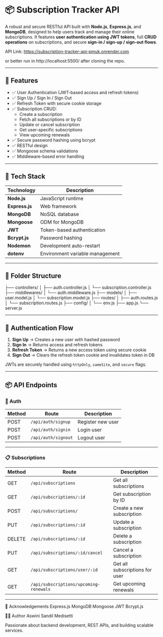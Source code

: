 # 📦 Subscription Tracker API

A robust and secure RESTful API built with **Node.js**, **Express.js**, and **MongoDB**, designed to help users track and manage their online subscriptions. It features **user authentication using JWT tokens**, full **CRUD operations** on subscriptions, and secure **sign-in / sign-up / sign-out flows**.

API Link: https://subscription-tracker-api-pmuk.onrender.com

or better run in http://localhost:5500/ after cloning the repo.

---

## 🚀 Features

- ✅ User Authentication (JWT-based access and refresh tokens)
- ✅ Sign Up / Sign In / Sign Out
- ✅ Refresh Token with secure cookie storage
- ✅ Subscription CRUD:
  - Create a subscription
  - Fetch all subscriptions or by ID
  - Update or cancel subscription
  - Get user-specific subscriptions
  - View upcoming renewals
- ✅ Secure password hashing using bcrypt
- ✅ RESTful design
- ✅ Mongoose schema validations
- ✅ Middleware-based error handling

---

## 🧰 Tech Stack

| Technology      | Description                          |
|-----------------|--------------------------------------|
| **Node.js**     | JavaScript runtime                   |
| **Express.js**  | Web framework                        |
| **MongoDB**     | NoSQL database                       |
| **Mongoose**    | ODM for MongoDB                      |
| **JWT**         | Token-based authentication           |
| **Bcrypt.js**   | Password hashing                     |
| **Nodemon**     | Development auto-restart             |
| **dotenv**      | Environment variable management      |

---

## 📁 Folder Structure

├── controllers/
│ ├── auth.controller.js
│ └── subscription.controller.js
├── middlewares/
│ └── auth.middleware.js
├── models/
│ ├── user.model.js
│ └── subscription.model.js
├── routes/
│ ├── auth.routes.js
│ └── subscription.routes.js
├── config/
│ └── env.js
├── app.js
└── server.js

---

## 🔐 Authentication Flow

1. **Sign Up** → Creates a new user with hashed password
2. **Sign In** → Returns access and refresh tokens
3. **Refresh Token** → Returns a new access token using secure cookie
4. **Sign Out** → Clears the refresh token cookie and invalidates token in DB

JWTs are securely handled using `httpOnly`, `sameSite`, and `secure` flags.

---

## 📦 API Endpoints

### 🔐 Auth

| Method | Route         | Description         |
|--------|---------------|---------------------|
| POST   | `/api/auth/signup`   | Register new user      |
| POST   | `/api/auth/signin`   | Login user             |
| POST   | `/api/auth/signout`  | Logout user            |

---

### 📋 Subscriptions

| Method | Route                          | Description                     |
|--------|--------------------------------|---------------------------------|
| GET    | `/api/subscriptions`          | Get all subscriptions           |
| GET    | `/api/subscriptions/:id`      | Get subscription by ID          |
| POST   | `/api/subscriptions/`         | Create a new subscription       |
| PUT    | `/api/subscriptions/:id`      | Update a subscription           |
| DELETE | `/api/subscriptions/:id`      | Delete a subscription           |
| PUT    | `/api/subscriptions/:id/cancel` | Cancel a subscription         |
| GET    | `/api/subscriptions/user/:id` | Get all subscriptions for user  |
| GET    | `/api/subscriptions/upcoming-renewals` | Get upcoming renewals  |

---

🙌 Acknowledgements
Express.js
MongoDB
Mongoose
JWT
Bcrypt.js

🧑‍💻 Author
Aswini Sandil Medisetti

Passionate about backend development, REST APIs, and building scalable services.
